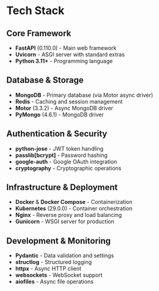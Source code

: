 # Tech Stack

## Core Framework
- **FastAPI** (0.110.0) - Main web framework
- **Uvicorn** - ASGI server with standard extras
- **Python 3.11+** - Programming language

## Database & Storage
- **MongoDB** - Primary database (via Motor async driver)
- **Redis** - Caching and session management
- **Motor** (3.3.2) - Async MongoDB driver
- **PyMongo** (4.6.1) - MongoDB driver

## Authentication & Security
- **python-jose** - JWT token handling
- **passlib[bcrypt]** - Password hashing
- **google-auth** - Google OAuth integration
- **cryptography** - Cryptographic operations

## Infrastructure & Deployment
- **Docker** & **Docker Compose** - Containerization
- **Kubernetes** (29.0.0) - Container orchestration
- **Nginx** - Reverse proxy and load balancing
- **Gunicorn** - WSGI server for production

## Development & Monitoring
- **Pydantic** - Data validation and settings
- **structlog** - Structured logging
- **httpx** - Async HTTP client
- **websockets** - WebSocket support
- **aiofiles** - Async file operations
